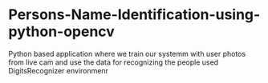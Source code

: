 # Persons-Name-Identification-using-python-opencv
Python based application where we train our systemm with user photos from live cam and use the data for recognizing the people
used DigitsRecognizer environmenr